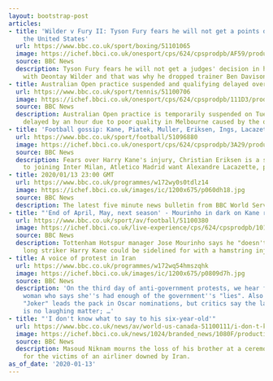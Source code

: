 ```yaml
---
layout: bootstrap-post
articles:
- title: 'Wilder v Fury II: Tyson Fury fears he will not get a points decision in
    the United States'
  url: https://www.bbc.co.uk/sport/boxing/51101065
  image: https://ichef.bbci.co.uk/onesport/cps/624/cpsprodpb/AF59/production/_110498844_wilder_fury.jpg
  source: BBC News
  description: Tyson Fury fears he will not get a judges' decision in his rematch
    with Deontay Wilder and that was why he dropped trainer Ben Davison.
- title: Australian Open practice suspended and qualifying delayed over poor air quality
  url: https://www.bbc.co.uk/sport/tennis/51100706
  image: https://ichef.bbci.co.uk/onesport/cps/624/cpsprodpb/111D3/production/_110499007_air1.jpg
  source: BBC News
  description: Australian Open practice is temporarily suspended on Tuesday and qualifying
    delayed by an hour due to poor quality in Melbourne caused by the ongoing bushfires.
- title: 'Football gossip: Kane, Piatek, Muller, Eriksen, Ings, Lacazette, Cavani'
  url: https://www.bbc.co.uk/sport/football/51096880
  image: https://ichef.bbci.co.uk/onesport/cps/624/cpsprodpb/3A29/production/_110498841_kane_reuters.jpg
  source: BBC News
  description: Fears over Harry Kane's injury, Christian Eriksen is a step closer
    to joining Inter Milan, Atletico Madrid want Alexandre Lacazette, plus more
- title: 2020/01/13 23:00 GMT
  url: https://www.bbc.co.uk/programmes/w172wy0s0tdlz14
  image: https://ichef.bbci.co.uk/images/ic/1200x675/p060dh18.jpg
  source: BBC News
  description: The latest five minute news bulletin from BBC World Service.
- title: "'End of April, May, next season' - Mourinho in dark on Kane return"
  url: https://www.bbc.co.uk/sport/av/football/51100380
  image: https://ichef.bbci.co.uk/live-experience/cps/624/cpsprodpb/10161/production/_110498856_p0809lmk.jpg
  source: BBC News
  description: Tottenham Hotspur manager Jose Mourinho says he "doesn't know" how
    long striker Harry Kane could be sidelined for with a hamstring injury.
- title: A voice of protest in Iran
  url: https://www.bbc.co.uk/programmes/w172wq54hmszqhk
  image: https://ichef.bbci.co.uk/images/ic/1200x675/p0809d7h.jpg
  source: BBC News
  description: 'On the third day of anti-government protests, we hear from an Iranian
    woman who says she''s had enough of the government''s "lies". Also on the programme:
    "Joker" leads the pack in Oscar nominations, but critics say the lack of diversity
    is no laughing matter; …'
- title: "'I don't know what to say to his six-year-old'"
  url: https://www.bbc.co.uk/news/av/world-us-canada-51100111/i-don-t-know-what-to-say-to-his-six-year-old
  image: https://ichef.bbci.co.uk/news/1024/branded_news/1080F/production/_110499576_p0809j6b.jpg
  source: BBC News
  description: Masoud Niknam mourns the loss of his brother at a ceremony in Canada
    for the victims of an airliner downed by Iran.
as_of_date: '2020-01-13'
---
```


